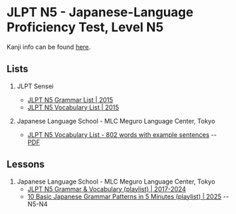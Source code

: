 # JLPT N5 - Japanese-Language Proficiency Test, Level N5

Kanji info can be found [here](Kanji.md).


## Lists

1. JLPT Sensei
   - [JLPT N5 Grammar List | 2015](https://jlptsensei.com/jlpt-n5-grammar-list/)
   - [JLPT N5 Vocabulary List | 2015](https://jlptsensei.com/jlpt-n5-vocabulary-list/)

1. Japanese Language School - MLC Meguro Language Center, Tokyo
   - [JLPT N5 Vocabulary List - 802 words with example sentences](https://www.mlcjapanese.co.jp/n5_04_01.html) --
     [PDF](https://www.mlcjapanese.co.jp/Download/Vocabulary_of_JLPT_N5.pdf)


## Lessons

1. Japanese Language School - MLC Meguro Language Center, Tokyo
   - [JLPT N5 Grammar & Vocabulary (playlist) | 2017-2024](https://www.youtube.com/playlist?list=PLx2HM-ubAFNDzSYk3FSRMGZcp6S7Xldcu)
   - [10 Basic Japanese Grammar Patterns in 5 Minutes (playlist) | 2025](https://www.youtube.com/playlist?list=PLx2HM-ubAFNA45N0tS4c-PBLEgBjFHiY2) -- N5-N4
